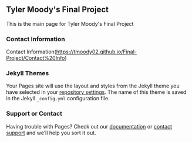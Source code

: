 ## Tyler Moody's Final Project

This is the main page for Tyler Moody's Final Project

### Contact Information

Contact Information(https://tmoody02.github.io/Final-Project/Contact%20Info)

### Jekyll Themes

Your Pages site will use the layout and styles from the Jekyll theme you have selected in your [repository settings](https://github.com/Tmoody02/Final-Project/settings). The name of this theme is saved in the Jekyll `_config.yml` configuration file.

### Support or Contact

Having trouble with Pages? Check out our [documentation](https://docs.github.com/categories/github-pages-basics/) or [contact support](https://github.com/contact) and we’ll help you sort it out.
